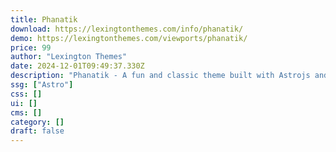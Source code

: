 ```yaml
---
title: Phanatik
download: https://lexingtonthemes.com/info/phanatik/
demo: https://lexingtonthemes.com/viewports/phanatik/
price: 99
author: "Lexington Themes"
date: 2024-12-01T09:49:37.330Z
description: "Phanatik - A fun and classic theme built with Astrojs and Talwind CSS for a blog or your personal website"
ssg: ["Astro"]
css: []
ui: []
cms: []
category: []
draft: false
---
```

